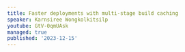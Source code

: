 ```yaml
---
title: Faster deployments with multi-stage build caching
speaker: Karnsiree Wongkolkitsilp
youtube: GtV-0qmUAsk
managed: true
published: '2023-12-15'
---
```

